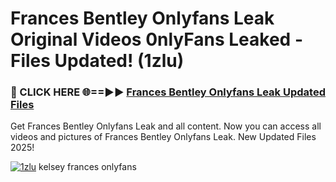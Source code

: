 # Frances Bentley Onlyfans Leak Original Videos 0nlyFans Leaked - Files Updated! (1zlu)

<h3>🔴 CLICK HERE 🌐==►► <a href="https://tinyurl.com/4seja8ks" rel="nofollow">Frances Bentley Onlyfans Leak Updated Files</a></h3>

Get Frances Bentley Onlyfans Leak and all content. Now you can access all videos and pictures of Frances Bentley Onlyfans Leak. New Updated Files 2025!

[![1zlu](https://i.imgur.com/EWjZXRe.gif)](https://tinyurl.com/4seja8ks)
kelsey frances onlyfans